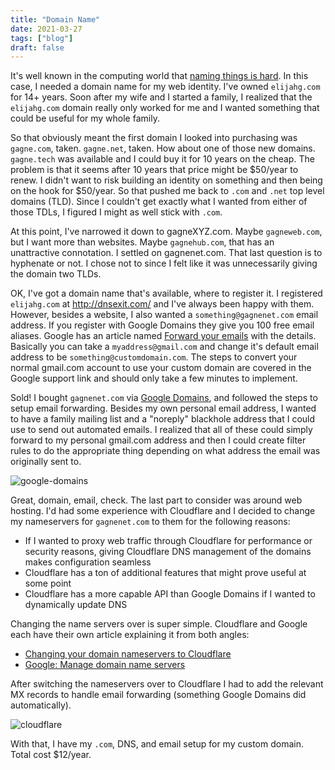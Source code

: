 ```yaml
---
title: "Domain Name"
date: 2021-03-27
tags: ["blog"]
draft: false
---
```


It's well known in the computing world that [naming things is hard](https://martinfowler.com/bliki/TwoHardThings.html). In this case, I needed a domain name for my web identity. I've owned `elijahg.com` for 14+ years. Soon after my wife and I started a family, I realized that the `elijahg.com` domain really only worked for me and I wanted something that could be useful for my whole family.

So that obviously meant the first domain I looked into purchasing was `gagne.com`, taken. `gagne.net`, taken. How about one of those new domains. `gagne.tech` was available and I could buy it for 10 years on the cheap. The problem is that it seems after 10 years that price might be $50/year to renew. I didn't want to risk building an identity on something and then being on the hook for $50/year. So that pushed me back to `.com` and `.net` top level domains (TLD). Since I couldn't get exactly what I wanted from either of those TDLs, I figured I might as well stick with `.com`.

At this point, I've narrowed it down to gagneXYZ.com. Maybe `gagneweb.com`, but I want more than websites. Maybe `gagnehub.com`, that has an unattractive connotation. I settled on gagnenet.com. That last question is to hyphenate or not. I chose not to since I felt like it was unnecessarily giving the domain two TLDs.

OK, I've got a domain name that's available, where to register it. I registered `elijahg.com` at http://dnsexit.com/ and I've always been happy with them. However, besides a website, I also wanted a `something@gagnenet.com` email address. If you register with Google Domains they give you 100 free email aliases. Google has an article named [Forward your emails](https://support.google.com/domains/answer/3251241?hl=en) with the details. Basically you can take a `myaddress@gmail.com` and change it's default email address to be `something@customdomain.com`. The steps to convert your normal gmail.com account to use your custom domain are covered in the Google support link and should only take a few minutes to implement.

Sold! I bought `gagnenet.com` via [Google Domains](https://domains.google.com/), and followed the steps to setup email forwarding. Besides my own personal email address, I wanted to have a family mailing list and a "noreply" blackhole address that I could use to send out automated emails. I realized that all of these could simply forward to my personal gmail.com address and then I could create filter rules to do the appropriate thing depending on what address the email was originally sent to.

![google-domains](/domain-name/google-domains.png)

Great, domain, email, check. The last part to consider was around web hosting. I'd had some experience with Cloudflare and I decided to change my nameservers for `gagnenet.com` to them for the following reasons:
- If I wanted to proxy web traffic through Cloudflare for performance or security reasons, giving Cloudflare DNS management of the domains makes configuration seamless
- Cloudflare has a ton of additional features that might prove useful at some point
- Cloudflare has a more capable API than Google Domains if I wanted to dynamically update DNS

Changing the name servers over is super simple. Cloudflare and Google each have their own article explaining it from both angles:
- [Changing your domain nameservers to Cloudflare](https://support.cloudflare.com/hc/en-us/articles/205195708-Changing-your-domain-nameservers-to-Cloudflare)
- [Google: Manage domain name servers](https://support.google.com/domains/answer/3290309)

After switching the nameservers over to Cloudflare I had to add the relevant MX records to handle email forwarding (something Google Domains did automatically).

![cloudflare](/domain-name/cloudflare.png)

With that, I have my `.com`, DNS, and email setup for my custom domain. Total cost $12/year.
